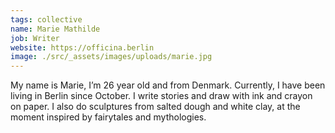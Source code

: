 ```yaml
---
tags: collective
name: Marie Mathilde
job: Writer
website: https://officina.berlin
image: ./src/_assets/images/uploads/marie.jpg
---
```

My name is Marie, I’m 26 year old and from Denmark. Currently, I have been living in Berlin since October. I write stories and draw with ink and crayon on paper. I also do sculptures from salted dough and white clay, at the moment inspired by fairytales and mythologies.